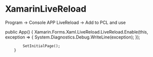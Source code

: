 # XamarinLiveReload

Program -> Console APP
LiveReload -> Add to PCL and use

   public App()
        {
            Xamarin.Forms.Xaml.LiveReload.LiveReload.Enable(this, exception =>
            {
                System.Diagnostics.Debug.WriteLine(exception);
            });

            SetInitialPage();
        }
